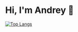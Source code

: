 # Hi, I'm Andrey 👋
[![Top Langs](https://github-readme-stats.vercel.app/api/top-langs/?username=AndreyDimitrov3&theme=tokyonight)](https://github.com/anuraghazra/github-readme-stats)
